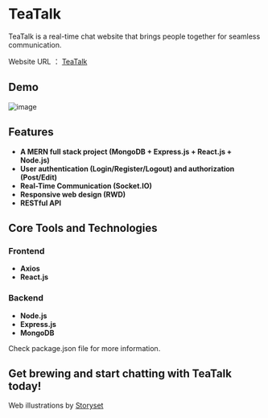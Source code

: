# TeaTalk

TeaTalk is a real-time chat website that brings people together for seamless communication.

Website URL ： [TeaTalk](https://teatalk.onrender.com/)

## Demo

![image](https://res.cloudinary.com/tea-talk/image/upload/v1708671993/realtimechat_qqcoru.gif)

## Features

- **A MERN full stack project (MongoDB + Express.js + React.js + Node.js)**
- **User authentication (Login/Register/Logout) and authorization (Post/Edit)**
- **Real-Time Communication (Socket.IO)**
- **Responsive web design (RWD)**
- **RESTful API**

## Core Tools and Technologies

### Frontend

- **Axios**
- **React.js**

### Backend

- **Node.js**
- **Express.js**
- **MongoDB**

Check package.json file for more information.

## **Get brewing and start chatting with TeaTalk today!**

Web illustrations by [Storyset](https://storyset.com/)
